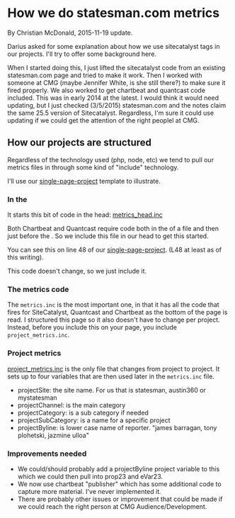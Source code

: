 How we do statesman.com metrics
==========================

By Christian McDonald, 2015-11-19 update.

Darius asked for some explanation about how we use sitecatalyst tags in our projects. I'll try to offer some background here.

When I started doing this, I just lifted the sitecatalyst code from an existing statesman.com page and tried to make it work. Then I worked with someone at CMG (maybe Jennifer White, is she still there?) to make sure it fired properly. We also worked to get chartbeat and quantcast code included. This was in early 2014 at the latest. I would think it would need updating, but I just checked (3/5/2015) statesman.com and the notes claim the same 25.5 version of Sitecatalyst. Regardless, I'm sure it could use updating if we could get the attention of the right peoplel at CMG.

## How our projects are structured

Regardless of the technology used (php, node, etc) we tend to pull our metrics files in through some kind of "include" technology.

I'll use our [single-page-project](https://github.com/statesman/single-page-project/) template to illustrate.

### In the <head>

It starts this bit of code in the head: [metrics_head.inc](https://github.com/statesman/single-page-project/blob/master/public/includes/metrics-head.inc)

Both Chartbeat and Quantcast require code both in the <head> of a file and then just before the </body>. So we include this file in our head to get this started.

You can see this on line 48 of our [single-page-project](https://github.com/statesman/single-page-project/blob/master/public/index.php#L48). (L48 at least as of this writing).

This code doesn't change, so we just include it.

### The metrics code

The `metrics.inc` is the most important one, in that it has all the code that fires for SiteCatalyst, Quantcast and Chartbeat as the bottom of the page is read. I structured this page so it also doesn't have to change per project. Instead, before you include this on your page, you include `project_metrics.inc`.

### Project metrics

[project_metrics.inc](https://github.com/statesman/single-page-project/blob/master/public/includes/project-metrics.inc) is the only file that changes from project to project. It sets up to four variables that are then used later in the `metrics.inc` file.

* projectSite: the site name. For us that is statesman, austin360 or mystatesman
* projectChannel: is the main category
* projectCategory: is a sub category if needed
* projectSubCategory: is a name for a specific project
* projectByline: is lower case name of reporter. "james barragan, tony plohetski, jazmine ulloa"


### Improvements needed

* We could/should probably add a projectByline project variable to this which we could then pull into prop23 and eVar23.
* We now use chartbeat "publisher" which has some additional code to capture more material. I've never implemented it.
* There are probably other issues or improvement that could be made if we could reach the right person at CMG Audience/Development.


